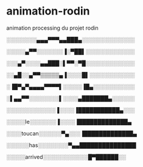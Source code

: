 # animation-rodin
animation processing du projet rodin

░░░░░░░░▄▄▄▀▀▀▄▄███▄░░░░░░░░░░░░░░

░░░░░▄▀▀░░░░░░░▐░▀██▌░░░░░░░░░░░░░ 

░░░▄▀░░░░▄▄███░▌▀▀░▀█░░░░░░░░░░░░░ 

░░▄█░░▄▀▀▒▒▒▒▒▄▐░░░░█▌░░░░░░░░░░░░ 

░▐█▀▄▀▄▄▄▄▀▀▀▀▌░░░░░▐█▄░░░░░░░░░░░ 

░▌▄▄▀▀░░░░░░░░▌░░░░▄███████▄░░░░░░ 

░░░░░░░░░░░░░▐░░░░▐███████████▄░░░ 

░░░░░le░░░░░░░▐░░░░▐█████████████▄ 

░░░░toucan░░░░░░▀▄░░░▐█████████████▄ 

░░░░░░has░░░░░░░░▀▄▄███████████████ 

░░░░░arrived░░░░░░░░░░░░█▀██████░░



